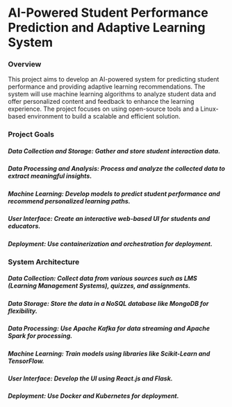 # AI-Powered Student Performance Prediction and Adaptive Learning System


### Overview
This project aims to develop an AI-powered system for predicting student performance and providing adaptive learning recommendations. The system will use machine learning algorithms to analyze student data and offer personalized content and feedback to enhance the learning experience. The project focuses on using open-source tools and a Linux-based environment to build a scalable and efficient solution.

### Project Goals
##### Data Collection and Storage: Gather and store student interaction data.
##### Data Processing and Analysis: Process and analyze the collected data to extract meaningful insights.
##### Machine Learning: Develop models to predict student performance and recommend personalized learning paths.
##### User Interface: Create an interactive web-based UI for students and educators.
##### Deployment: Use containerization and orchestration for deployment.

### System Architecture
##### Data Collection: Collect data from various sources such as LMS (Learning Management Systems), quizzes, and assignments.
##### Data Storage: Store the data in a NoSQL database like MongoDB for flexibility.
##### Data Processing: Use Apache Kafka for data streaming and Apache Spark for processing.
##### Machine Learning: Train models using libraries like Scikit-Learn and TensorFlow.
##### User Interface: Develop the UI using React.js and Flask.
##### Deployment: Use Docker and Kubernetes for deployment.
